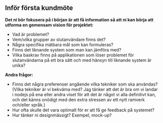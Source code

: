 ## Inför första kundmöte

**Det ni bör fokusera på i början är att få information så att ni kan börja att utforma en gemensam vision för projektet:**
* Vad är problemet?
* Vem/vilka grupper av slutanvändare finns det?
* Några specifika mätbara mål som kan formuleras?
* Finns det liknande system som man kan jämföra med?
* Vilka baskrav finns på applikationen som löser problemet för slutanvändarna på ett bra sätt och med hänsyn till liknande system är unika?

**Andra frågor:**
* Finns det några preferenser angående vilka tekniker som ska användas? (Vilka tekniker är vi bekväma med? Jag tänker att det är bra om vi landar i nodejs på ena eller andra viset för att det är något vi alla definitivt kan, och det känns onödigt med den extra stressen av ett nytt ramverk och/eller språk.)
* Hur ofta skulle det vara optimalt för er att få ge feedback på systemet?
* Hur tänker ni designmässigt? Exempel, mock-up?